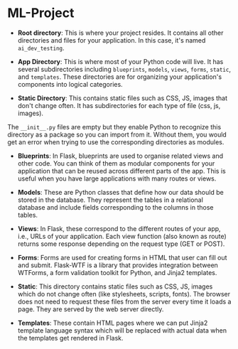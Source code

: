 # ML-Project

- **Root directory**: This is where your project resides. It contains all other directories and files for your application. In this case, it's named `ai_dev_testing`.
  
- **App Directory**: This is where most of your Python code will live. It has several subdirectories including `blueprints`, `models`, `views`, `forms`, `static`, and `templates`. These directories are for organizing your application's components into logical categories.
  
- **Static Directory**: This contains static files such as CSS, JS, images that don't change often. It has subdirectories for each type of file (css, js, images). 

The `__init__.py` files are empty but they enable Python to recognize this directory as a package so you can import from it. Without them, you would get an error when trying to use the corresponding directories as modules.

- **Blueprints**: In Flask, blueprints are used to organise related views and other code. You can think of them as modular components for your application that can be reused across different parts of the app. This is useful when you have large applications with many routes or views. 

- **Models**: These are Python classes that define how our data should be stored in the database. They represent the tables in a relational database and include fields corresponding to the columns in those tables.

- **Views**: In Flask, these correspond to the different routes of your app, i.e., URLs of your application. Each view function (also known as route) returns some response depending on the request type (GET or POST).

- **Forms**: Forms are used for creating forms in HTML that user can fill out and submit. Flask-WTF is a library that provides integration between WTForms, a form validation toolkit for Python, and Jinja2 templates. 

- **Static**: This directory contains static files such as CSS, JS, images which do not change often (like stylesheets, scripts, fonts). The browser does not need to request these files from the server every time it loads a page. They are served by the web server directly.

- **Templates**: These contain HTML pages where we can put Jinja2 template language syntax which will be replaced with actual data when the templates get rendered in Flask. 
